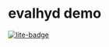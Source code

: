 # evalhyd demo

[![lite-badge](https://jupyterlite.rtfd.io/en/latest/_static/badge.svg)](https://fbourgin.github.io/evalhyd-lite-demo/?path=demo.ipynb)
